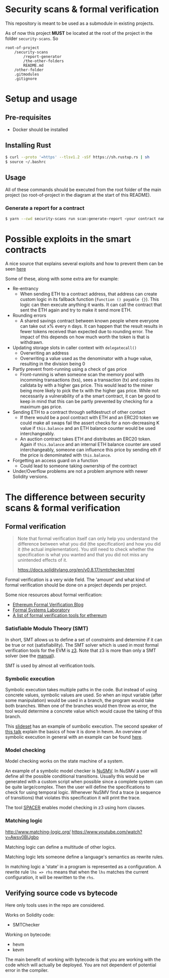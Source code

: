 # Security scans & formal verification

This repository is meant to be used as a submodule in existing projects.

As of now this project **MUST** be located at the root of the project in the folder `security-scans`. So

```
root-of-project
    /security-scans
        /report-generator
        /the-other-folders
        README.md
    /other-folder
    .gitmodules
    .gitignore
```

# Setup and usage

## Pre-requisites

- Docker should be installed

## Installing Rust

```bash
$ curl --proto '=https' --tlsv1.2 -sSf https://sh.rustup.rs | sh
$ source ~/.bashrc
```

## Usage

All of these commands should be executed from the root folder of the main project (so root-of-project in the diagram at the start of this README).

### Generate a report for a contract

```bash
$ yarn --cwd security-scans run scan:generate-report <your contract name without '.sol'>
```

# Possible exploits in the smart contracts

A nice source that explains several exploits and how to prevent them can be seen [here](https://medium.com/hackernoon/hackpedia-16-solidity-hacks-vulnerabilities-their-fixes-and-real-world-examples-f3210eba5148)

Some of these, along with some extra are for example:

- Re-entrancy
  - When sending ETH to a contract address, that address can create custom logic in its fallback function (`function () payable {}`). This logic can then execute anything it wants. It can call the contract that sent the ETH again and try to make it send more ETH.
- Rounding errors
  - A shared savings contract between known people where everyone can take out x% every n days. It can happen that the result results in fewer tokens received than expected due to rounding error. The impact of this depends on how much worth the token is that is withdrawn.
- Updating storage slots in caller context with `delegatecall()`
  - Overwriting an address
  - Overwriting a value used as the denominator with a huge value, resulting in the division being 0
- Partly prevent front-running using a check of gas price
  - Front-running is when someone scan the memory pool with incomming transactions (txs), sees a transaction (tx) and copies its calldata by with a higher gas price. This would lead to the miner being more likely to pick the tx with the higher gas price. While not necessarily a vulnerability of a the smart contract, it can be good to keep in mind that this can be partly prevented by checking for a maximum gas price.
- Sending ETH to a contract through selfdestruct of other contact
  - If there would be a pool contract with ETH and an ERC20 token we could make all swaps fail the assert checks for a non-decreasing K value if `this.balance` and an ETH balance counter would be used interchangeably.
  - An auction contract takes ETH and distributes an ERC20 token. Again if `this.balance` and an internal ETH balance counter are used interchangeably, someone can influence this price by sending eth if the price is denominated with `this.balance`.
- Forgetting an access guard on a function
  - Could lead to someone taking ownership of the contract
- Under/Overflow problems are not a problem anymore with newer Solidity versions.

# The difference between security scans & formal verification

## Formal verification

> Note that formal verification itself can only help you understand the difference between what you did (the specification) and how you did it (the actual implementation). You still need to check whether the specification is what you wanted and that you did not miss any unintended effects of it.
>
> https://docs.soliditylang.org/en/v0.8.17/smtchecker.html

Formal verification is a very wide field. The 'amount' and what kind of formal verification should be done on a project depends per project.

Some nice resources about formal verification:

- [Ethereum Formal Verification Blog](https://fv.ethereum.org/)
- [Formal Systems Laboratory](https://fsl.cs.illinois.edu/)
- [A list of formal verification tools for ethereum](https://github.com/leonardoalt/ethereum_formal_verification_overview)

### Satisfiable Modulo Theory (SMT)

In short, SMT allows us to define a set of constraints and determine if it can be true or not (satisfiability). The SMT solver which is used in most formal verification tools for the EVM is [z3](https://github.com/Z3Prover/z3). Note that z3 is more than only a SMT solver (see the [manual](https://microsoft.github.io/z3guide/)).

SMT is used by almost all verification tools.

### Symbolic execution

Symbolic execution takes multiple paths in the code. But instead of using concrete values, symbolic values are used. So when an input variable (after some manipulation) would be used in a branch, the program would take both branches. When one of the branches would then throw as error, the tool would determine a concrete value which would cause the taking of this branch.

This [slideset](https://www-verimag.imag.fr/~mounier/Enseignement/Software_Security/ConcolicExecution.pdf#page=32) has an example of sumbolic execution.
The second speaker of [this talk](https://youtu.be/RunMhlTtdKw?t=2033) explain the basics of how it is done in hevm.
An overview of symbolic execution in general with an example can be found [here](https://www.youtube.com/watch?v=wOO5jpoFIss).

### Model checking

Model checking works on the state machine of a system.

An example of a symbolic model checker is [NuSMV](https://nusmv.fbk.eu/). In NuSMV a user will define all the possible conditional transitions. Usually this would be generated with a custom script when possible since a complete system can be quite large/complex. Then the user will define the specifications to check for using temporal logic. Whenever NuSMV find a trace (a sequence of transitions) that violates this specification it will print the trace.

The tool [SPACER](https://arieg.bitbucket.io/pdf/synasc2019.pdfß) enables model checking in z3 using horn clauses.

### Matching logic

http://www.matching-logic.org/
https://www.youtube.com/watch?v=Awsv0BlJgbo

Matching logic can define a multitude of other logics.

Matching logic lets someone define a language's semantics as rewrite rules.

In matching logic a 'state' in a program is represented as a configuration. A rewrite rule `lhs => rhs` means that when the `lhs` matches the current configuration, it will be rewritten to the `rhs`.

## Verifying source code vs bytecode

Here only tools uses in the repo are considered.

Works on Solidity code:

- SMTChecker

Working on bytecode:

- hevm
- kevm

The main benefit of working with bytecode is that you are working with the code which will actually be deployed. You are not dependent of potential error in the compiler.
